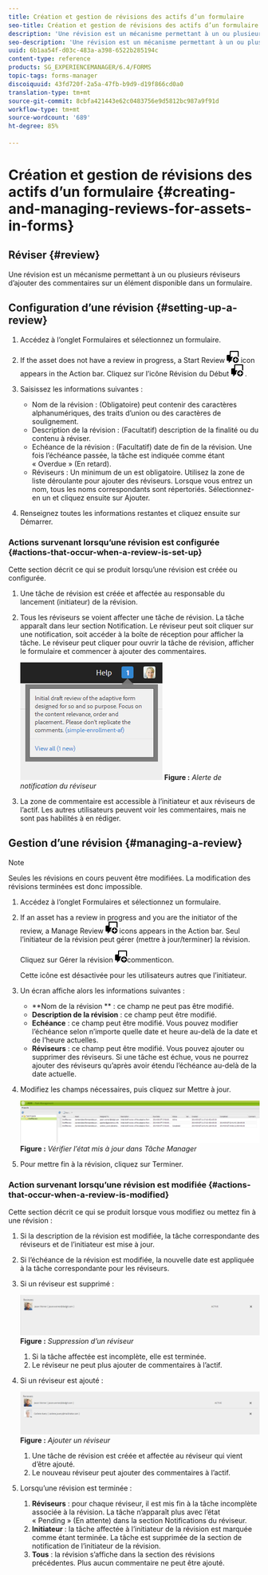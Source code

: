 ```yaml
---
title: Création et gestion de révisions des actifs d’un formulaire
seo-title: Création et gestion de révisions des actifs d’un formulaire
description: 'Une révision est un mécanisme permettant à un ou plusieurs réviseurs d’ajouter des commentaires sur un élément disponible dans un formulaire. '
seo-description: 'Une révision est un mécanisme permettant à un ou plusieurs réviseurs d’ajouter des commentaires sur un élément disponible dans un formulaire. '
uuid: 6b1aa54f-d03c-483a-a398-6522b285194c
content-type: reference
products: SG_EXPERIENCEMANAGER/6.4/FORMS
topic-tags: forms-manager
discoiquuid: 43fd720f-2a5a-47fb-b9d9-d19f866cd0a0
translation-type: tm+mt
source-git-commit: 8cbfa421443e62c0483756e9d5812bc987a9f91d
workflow-type: tm+mt
source-wordcount: '689'
ht-degree: 85%

---
```



# Création et gestion de révisions des actifs d’un formulaire {#creating-and-managing-reviews-for-assets-in-forms}

## Réviser {#review}

Une révision est un mécanisme permettant à un ou plusieurs réviseurs d’ajouter des commentaires sur un élément disponible dans un formulaire.

## Configuration d’une révision {#setting-up-a-review}

1. Accédez à l’onglet Formulaires et sélectionnez un formulaire.
1. If the asset does not have a review in progress, a Start Review ![aem6forms_review_chat_comment](assets/aem6forms_review_chat_comment.png) icon appears in the Action bar. Cliquez sur l’icône Révision du Début ![aem6forms_review_chat_comment](assets/aem6forms_review_chat_comment.png) .
1. Saisissez les informations suivantes :

   * Nom de la révision : (Obligatoire) peut contenir des caractères alphanumériques, des traits d’union ou des caractères de soulignement.
   * Description de la révision : (Facultatif) description de la finalité ou du contenu à réviser.
   * Echéance de la révision : (Facultatif) date de fin de la révision. Une fois l’échéance passée, la tâche est indiquée comme étant « Overdue » (En retard).
   * Réviseurs : Un minimum de un est obligatoire. Utilisez la zone de liste déroulante pour ajouter des réviseurs. Lorsque vous entrez un nom, tous les noms correspondants sont répertoriés. Sélectionnez-en un et cliquez ensuite sur Ajouter.

1. Renseignez toutes les informations restantes et cliquez ensuite sur Démarrer.

### Actions survenant lorsqu’une révision est configurée {#actions-that-occur-when-a-review-is-set-up}

Cette section décrit ce qui se produit lorsqu’une révision est créée ou configurée.

1. Une tâche de révision est créée et affectée au responsable du lancement (initiateur) de la révision.
1. Tous les réviseurs se voient affecter une tâche de révision. La tâche apparaît dans leur section Notification. Le réviseur peut soit cliquer sur une notification, soit accéder à la boîte de réception pour afficher la tâche. Le réviseur peut cliquer pour ouvrir la tâche de révision, afficher le formulaire et commencer à ajouter des commentaires.

   ![Alerte de notification du réviseur](assets/noti.png)
   **Figure :** *Alerte de notification du réviseur*

1. La zone de commentaire est accessible à l’initiateur et aux réviseurs de l’actif. Les autres utilisateurs peuvent voir les commentaires, mais ne sont pas habilités à en rédiger.

## Gestion d’une révision {#managing-a-review}

>[!NOTE]
>
>Seules les révisions en cours peuvent être modifiées. La modification des révisions terminées est donc impossible.

1. Accédez à l’onglet Formulaires et sélectionnez un formulaire.

1. If an asset has a review in progress and you are the initiator of the review, a Manage Review ![aem6forms_review_chat_comment](assets/aem6forms_review_chat_comment.png) icons appears in the Action bar. Seul l’initiateur de la révision peut gérer (mettre à jour/terminer) la révision.

   Cliquez sur Gérer la révision ![aem6forms_review_chat_](assets/aem6forms_review_chat_comment.png)commenticon.

   Cette icône est désactivée pour les utilisateurs autres que l’initiateur.

1. Un écran affiche alors les informations suivantes :

   * **Nom de la révision ** : ce champ ne peut pas être modifié.
   * **Description de la révision** : ce champ peut être modifié.
   * **Echéance** : ce champ peut être modifié. Vous pouvez modifier l’échéance selon n’importe quelle date et heure au-delà de la date et de l’heure actuelles.
   * **Réviseurs** : ce champ peut être modifié. Vous pouvez ajouter ou supprimer des réviseurs. Si une tâche est échue, vous ne pourrez ajouter des réviseurs qu’après avoir étendu l’échéance au-delà de la date actuelle.

1. Modifiez les champs nécessaires, puis cliquez sur Mettre à jour.

   ![Etat Mis à jour de la révision dans le Gestionnaire des tâches](assets/tskmgr.png)
   **Figure :** *Vérifier l’état mis à jour dans Tâche Manager*

1. Pour mettre fin à la révision, cliquez sur Terminer.

### Action survenant lorsqu’une révision est modifiée {#actions-that-occur-when-a-review-is-modified}

Cette section décrit ce qui se produit lorsque vous modifiez ou mettez fin à une révision :

1. Si la description de la révision est modifiée, la tâche correspondante des réviseurs et de l’initiateur est mise à jour.
1. Si l’échéance de la révision est modifiée, la nouvelle date est appliquée à la tâche correspondante pour les réviseurs.

1. Si un réviseur est supprimé :

   ![Suppression d’un réviseur](assets/removeduser.png)
   **Figure :** *Suppression d’un réviseur*

   1. Si la tâche affectée est incomplète, elle est terminée.
   1. Le réviseur ne peut plus ajouter de commentaires à l’actif.

1. Si un réviseur est ajouté : 

   ![Ajout d’un réviseur](assets/addedreviewer.png)
   **Figure :** *Ajouter un réviseur*

   1. Une tâche de révision est créée et affectée au réviseur qui vient d’être ajouté.
   1. Le nouveau réviseur peut ajouter des commentaires à l’actif.

1. Lorsqu’une révision est terminée : 

   1. **Réviseurs** : pour chaque réviseur, il est mis fin à la tâche incomplète associée à la révision. La tâche n’apparaît plus avec l’état « Pending » (En attente) dans la section Notifications du réviseur.
   1. **Initiateur** : la tâche affectée à l’initiateur de la révision est marquée comme étant terminée. La tâche est supprimée de la section de notification de l’initiateur de la révision.
   1. **Tous** : la révision s’affiche dans la section des révisions précédentes. Plus aucun commentaire ne peut être ajouté.

